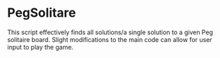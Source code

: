 # PegSolitare
This script effectively finds all solutions/a single solution to a given Peg solitaire board. 
Slight modifications to the main code can allow for user input to play the game.
